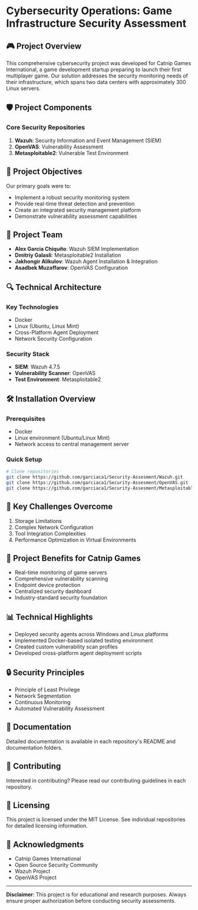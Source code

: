 # Cybersecurity Operations: Game Infrastructure Security Assessment

## 🎮 Project Overview

This comprehensive cybersecurity project was developed for Catnip Games International, a game development startup preparing to launch their first multiplayer game. Our solution addresses the security monitoring needs of their infrastructure, which spans two data centers with approximately 300 Linux servers.

## 🛡️ Project Components

### Core Security Repositories

1. **Wazuh**: Security Information and Event Management (SIEM)
2. **OpenVAS**: Vulnerability Assessment
3. **Metasploitable2**: Vulnerable Test Environment

## 🚀 Project Objectives

Our primary goals were to:
- Implement a robust security monitoring system
- Provide real-time threat detection and prevention
- Create an integrated security management platform
- Demonstrate vulnerability assessment capabilities

## 👥 Project Team

- **Alex Garcia Chiquito**: Wazuh SIEM Implementation
- **Dmitriy Galasli**: Metasploitable2 Installation
- **Jakhongir Alikulov**: Wazuh Agent Installation & Integration
- **Asadbek Muzaffarov**: OpenVAS Configuration

## 🔍 Technical Architecture

### Key Technologies
- Docker
- Linux (Ubuntu, Linux Mint)
- Cross-Platform Agent Deployment
- Network Security Configuration

### Security Stack
- **SIEM**: Wazuh 4.7.5
- **Vulnerability Scanner**: OpenVAS
- **Test Environment**: Metasploitable2

## 🛠️ Installation Overview

### Prerequisites
- Docker
- Linux environment (Ubuntu/Linux Mint)
- Network access to central management server

### Quick Setup
```bash
# Clone repositories
git clone https://github.com/garciaca1/Security-Assesment/Wazuh.git
git clone https://github.com/garciaca1/Security-Assesment/OpenVAS.git
git clone https://github.com/garciaca1/Security-Assesment/Metasploitable2.git

```

## 🚧 Key Challenges Overcome

1. Storage Limitations
2. Complex Network Configuration
3. Tool Integration Complexities
4. Performance Optimization in Virtual Environments

## 🎯 Project Benefits for Catnip Games

- Real-time monitoring of game servers
- Comprehensive vulnerability scanning
- Endpoint device protection
- Centralized security dashboard
- Industry-standard security foundation

## 📊 Technical Highlights

- Deployed security agents across Windows and Linux platforms
- Implemented Docker-based isolated testing environment
- Created custom vulnerability scan profiles
- Developed cross-platform agent deployment scripts

## 🔒 Security Principles

- Principle of Least Privilege
- Network Segmentation
- Continuous Monitoring
- Automated Vulnerability Assessment

## 📝 Documentation

Detailed documentation is available in each repository's README and documentation folders.

## 🤝 Contributing

Interested in contributing? Please read our contributing guidelines in each repository.

## 📄 Licensing

This project is licensed under the MIT License. See individual repositories for detailed licensing information.

## 🙏 Acknowledgments

- Catnip Games International
- Open Source Security Community
- Wazuh Project
- OpenVAS Project


---

**Disclaimer**: This project is for educational and research purposes. Always ensure proper authorization before conducting security assessments.
